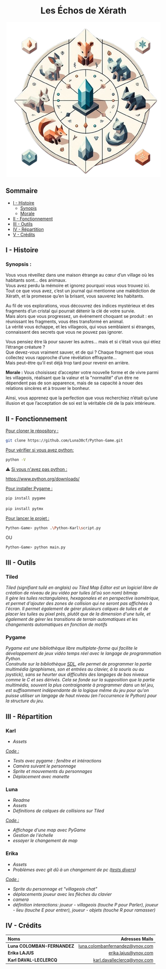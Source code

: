 # <center> **Les Échos de Xérath**

<p align="center">
  <img src="Assets/LOGO.png" />
</p>

## Sommaire

- [I - Histoire](#i---histoire)
    - [Synopis](#synopsis-)
    - [Morale](#morale-)
- [II - Fonctionnement](#ii-fonctionnement)
- [III - Outils](#iii-outils)
- [IV - Répartition](#iv---répartition)
- [V - Crédits](#v---crédits)

## I - Histoire

### Synopsis :

Vous vous réveillez dans une maison étrange au cœur d’un village où les habitants sont… des animaux.    
Vous avez perdu la mémoire et ignorez pourquoi vous vous trouvez ici.    
Tout ce que vous avez, c’est un journal qui mentionne une malédiction de Xérath, et la promesse qu’en la brisant, vous sauverez les habitants.   

Au fil de vos explorations, vous découvrez des indices mystérieux et des fragments d’un cristal qui pourrait détenir la clé de votre survie.    
Mais alors que vous progressez, un événement choquant se produit : en réunissant les fragments, vous êtes transformé en animal.    
La vérité vous échappe, et les villageois, qui vous semblaient si étranges, connaissent des secrets que vous ne pouvez pas ignorer.   

Vous pensiez être là pour sauver les autres… mais et si c’était vous qui étiez l’étrange créature ?    
Que devez-vous vraiment sauver, et de qui ? Chaque fragment que vous collectez vous rapproche d’une révélation effrayante…    
Mais peut-être qu’il est déjà trop tard pour revenir en arrière.


**Morale :**
Vous choisissez d’accepter votre nouvelle forme et de vivre parmi les villageois, réalisant que la valeur et la "normalité" d’un être ne dépendent pas de son apparence, mais de sa capacité à nouer des relations sincères et à trouver le bonheur.

Ainsi, vous apprenez que la perfection que vous recherchiez n’était qu’une illusion et que l’acceptation de soi est la véritable clé de la paix intérieure.

## II - Fonctionnement

<ins>Pour cloner le répository :</ins>

```bash
git clone https://github.com/Luna30cf/Python-Game.git
```


<ins>Pour vérifier si vous avez python:</ins>
```bash
python -V
```


⚠️ <ins>Si vous n'avez pas python :</ins>   

https://www.python.org/downloads/


<ins>Pour installer Pygame :</ins>

```bash
pip install pygame

pip install pytmx
```


<ins>Pour lancer le projet :</ins>

```bash
Python-Game> python .\Python-Karl\script.py
```

OU

```bash
Python-Game> python main.py
```

## III - Outils

### Tiled

*Tiled (signifiant tuilé en anglais) ou Tiled Map Editor est un logiciel libre de création de niveau de jeu vidéo par tuiles (d'où son nom) bitmap*   
*Il gère les tuiles rectangulaires, hexagonales et en perspective isométrique, et permet d'ajouter des zones de collision qui ne seront pas affichées à l'écran. Il permet également de gérer plusieurs calques de tuiles et de placer les tuiles au pixel près, plutôt que de la dimension d'une tuile, et également de gérer les transitions de terrain automatiques et les changements automatiques en fonction de motifs*


### Pygame
*Pygame est une bibliothèque libre multiplate-forme qui facilite le développement de jeux vidéo temps réel avec le langage de programmation Python.*   
*Construite sur la bibliothèque [SDL](https://fr.wikipedia.org/wiki/Simple_DirectMedia_Layer), elle permet de programmer la partie multimédia (graphismes, son et entrées au clavier, à la souris ou au joystick), sans se heurter aux difficultés des langages de bas niveaux comme le C et ses dérivés. Cela se fonde sur la supposition que la partie multimédia, souvent la plus contraignante à programmer dans un tel jeu, est suffisamment indépendante de la logique même du jeu pour qu'on puisse utiliser un langage de haut niveau (en l'occurrence le Python) pour la structure du jeu.*


## III - Répartition

### Karl

* *Assets* 

<ins>*Code :*</ins>

* *Tests avec pygame : fenêtre et intéractions*
* *Caméra suivant le personnage*
* *Sprite et mouvements du personnages*
* *Déplacement avec manette*

### Luna

* *Readme*
* *Assets* 
* *Définitions de calques de collisions sur Tiled*

<ins>*Code :*</ins>

* *Affichage d'une map avec PyGame*
* *Gestion de l'échelle*
* *essayer le changement de map*

### Erika

* *Assets*
* *Problèmes avec git dû à un changement de pc ([tests divers](test.txt))*

<ins>*Code :*</ins>

* *Sprite du personnage et "villageois chat"*
* *déplacements joueur avec les flèches du clavier*
* *camera*
* *définition interactions: joueur - villageois (touche P pour Parler), joueur - lieu (touche E pour entrer), joueur - objets (touche R pour ramasser)*




## IV - Crédits

| Noms                         |                Adresses Mails |
| :-----------------------     |      -----------------------: |
|**Luna COLOMBAN-FERNANDEZ**   |luna.colombanfernandez@ynov.com|
|**Erika LAJUS**               |erika.lajus@ynov.com           |
|**Karl DAVAL-LECLERCQ**       |karl.davalleclercq@ynov.com    |


